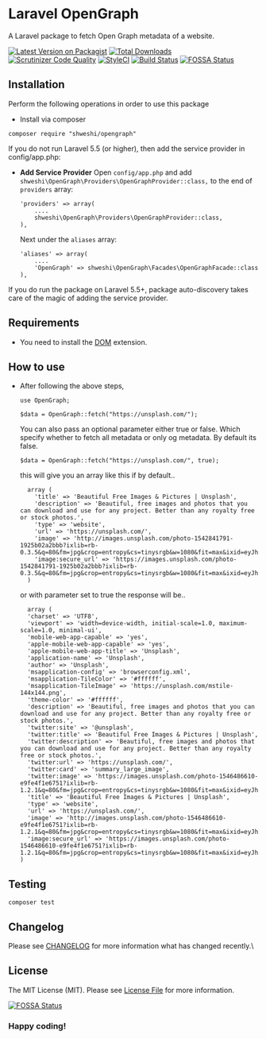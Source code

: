 # Laravel OpenGraph

A Laravel package to fetch Open Graph metadata of a website.

[![Latest Version on Packagist](https://img.shields.io/packagist/v/shweshi/OpenGraph.svg?style=flat-square)](https://packagist.org/packages/shweshi/OpenGraph)
[![Total Downloads](https://img.shields.io/packagist/dt/shweshi/OpenGraph.svg?style=flat-square)](https://packagist.org/packages/shweshi/OpenGraph)
[![Scrutinizer Code Quality](https://scrutinizer-ci.com/g/shweshi/OpenGraph/badges/quality-score.png?b=master)](https://scrutinizer-ci.com/g/shweshi/OpenGraph/?branch=master)
[![StyleCI](https://styleci.io/repos/116995669/shield?branch=master)](https://styleci.io/repos/116995669)
[![Build Status](https://scrutinizer-ci.com/g/shweshi/OpenGraph/badges/build.png?b=master)](https://scrutinizer-ci.com/g/shweshi/OpenGraph/build-status/master)
[![FOSSA Status](https://app.fossa.io/api/projects/git%2Bgithub.com%2Fshweshi%2FOpenGraph.svg?type=shield)](https://app.fossa.io/projects/git%2Bgithub.com%2Fshweshi%2FOpenGraph?ref=badge_shield)

## Installation

Perform the following operations in order to use this package

- Install via composer

```
composer require "shweshi/opengraph"
```

If you do not run Laravel 5.5 (or higher), then add the service provider in config/app.php:

- **Add Service Provider**
  Open `config/app.php` and add `shweshi\OpenGraph\Providers\OpenGraphProvider::class,` to the end of `providers` array:

  ```
  'providers' => array(
      ....
      shweshi\OpenGraph\Providers\OpenGraphProvider::class,
  ),
  ```

  Next under the `aliases` array:

  ```
  'aliases' => array(
      ....
      'OpenGraph' => shweshi\OpenGraph\Facades\OpenGraphFacade::class
  ),
  ```

If you do run the package on Laravel 5.5+, package auto-discovery takes care of the magic of adding the service provider.

## Requirements

- You need to install the [DOM](http://www.php.net/en/dom) extension.

## How to use

- After following the above steps,

  ```
  use OpenGraph;

  $data = OpenGraph::fetch("https://unsplash.com/");
  ```
  You can also pass an optional parameter either true or false. Which specify whether to fetch all metadata or only og metadata. By default its false.
  ```
  $data = OpenGraph::fetch("https://unsplash.com/", true);

  ```

  this will give you an array like this if by default..

  ```
    array (
      'title' => 'Beautiful Free Images & Pictures | Unsplash',
      'description' => 'Beautiful, free images and photos that you can download and use for any project. Better than any royalty free or stock photos.',
      'type' => 'website',
      'url' => 'https://unsplash.com/',
      'image' => 'http://images.unsplash.com/photo-1542841791-1925b02a2bbb?ixlib=rb-0.3.5&q=80&fm=jpg&crop=entropy&cs=tinysrgb&w=1080&fit=max&ixid=eyJhcHBfaWQiOjEyMDd9&s=aceabe8a2fd1a273da24e68c21768de0',
      'image:secure_url' => 'https://images.unsplash.com/photo-1542841791-1925b02a2bbb?ixlib=rb-0.3.5&q=80&fm=jpg&crop=entropy&cs=tinysrgb&w=1080&fit=max&ixid=eyJhcHBfaWQiOjEyMDd9&s=aceabe8a2fd1a273da24e68c21768de0',
    )
  ```
  
  or with parameter set to true the response will be..
  
  ```
    array (
    'charset' => 'UTF8',
    'viewport' => 'width=device-width, initial-scale=1.0, maximum-scale=1.0, minimal-ui',
    'mobile-web-app-capable' => 'yes',
    'apple-mobile-web-app-capable' => 'yes',
    'apple-mobile-web-app-title' => 'Unsplash',
    'application-name' => 'Unsplash',
    'author' => 'Unsplash',
    'msapplication-config' => 'browserconfig.xml',
    'msapplication-TileColor' => '#ffffff',
    'msapplication-TileImage' => 'https://unsplash.com/mstile-144x144.png',
    'theme-color' => '#ffffff',
    'description' => 'Beautiful, free images and photos that you can download and use for any project. Better than any royalty free or stock photos.',
    'twitter:site' => '@unsplash',
    'twitter:title' => 'Beautiful Free Images & Pictures | Unsplash',
    'twitter:description' => 'Beautiful, free images and photos that you can download and use for any project. Better than any royalty free or stock photos.',
    'twitter:url' => 'https://unsplash.com/',
    'twitter:card' => 'summary_large_image',
    'twitter:image' => 'https://images.unsplash.com/photo-1546486610-e9fe4f1e6751?ixlib=rb-1.2.1&q=80&fm=jpg&crop=entropy&cs=tinysrgb&w=1080&fit=max&ixid=eyJhcHBfaWQiOjEyMDd9',
    'title' => 'Beautiful Free Images & Pictures | Unsplash',
    'type' => 'website',
    'url' => 'https://unsplash.com/',
    'image' => 'http://images.unsplash.com/photo-1546486610-e9fe4f1e6751?ixlib=rb-1.2.1&q=80&fm=jpg&crop=entropy&cs=tinysrgb&w=1080&fit=max&ixid=eyJhcHBfaWQiOjEyMDd9',
    'image:secure_url' => 'https://images.unsplash.com/photo-1546486610-e9fe4f1e6751?ixlib=rb-1.2.1&q=80&fm=jpg&crop=entropy&cs=tinysrgb&w=1080&fit=max&ixid=eyJhcHBfaWQiOjEyMDd9',
  )
  ```

## Testing

    composer test

## Changelog

Please see [CHANGELOG](CHANGELOG.md) for more information what has changed recently.\

## License

The MIT License (MIT). Please see [License File](LICENSE) for more information.


[![FOSSA Status](https://app.fossa.io/api/projects/git%2Bgithub.com%2Fshweshi%2FOpenGraph.svg?type=large)](https://app.fossa.io/projects/git%2Bgithub.com%2Fshweshi%2FOpenGraph?ref=badge_large)

### Happy coding!
